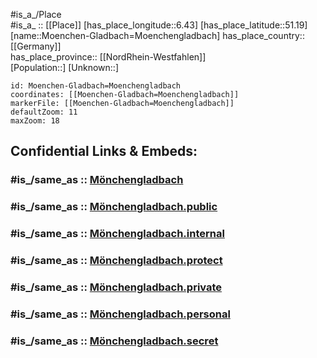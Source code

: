 ﻿---
confidential: public
isDeleted: false
location:
- 51.19
- 6.43
mapmarker: city
mapzoom:
- 7
- 12
SpocWebEntityId: 32696
tags:
- geo/City
type: City
---

#is_a_/Place  
#is_a_ :: [[Place]] 
[has_place_longitude::6.43] 
[has_place_latitude::51.19] 
[name::Moenchen-Gladbach=Moenchengladbach] 
has_place_country:: [[Germany]]  
has_place_province:: [[NordRhein-Westfahlen]]  
[Population::] 
[Unknown::] 


```leaflet
id: Moenchen-Gladbach=Moenchengladbach
coordinates: [[Moenchen-Gladbach=Moenchengladbach]] 
markerFile: [[Moenchen-Gladbach=Moenchengladbach]] 
defaultZoom: 11 
maxZoom: 18
```


## Confidential Links & Embeds: 

### #is_/same_as :: [Mönchengladbach](/_Standards/Earth/Continent/Europe/Europe~Central/Germany/Germany~West/Nordrhein-Westfalen/counties~NW/Mönchengladbach.md) 

### #is_/same_as :: [Mönchengladbach.public](/_public/Earth/Continent/Europe/Europe~Central/Germany/Germany~West/Nordrhein-Westfalen/counties~NW/Mönchengladbach.public.md) 

### #is_/same_as :: [Mönchengladbach.internal](/_internal/Earth/Continent/Europe/Europe~Central/Germany/Germany~West/Nordrhein-Westfalen/counties~NW/Mönchengladbach.internal.md) 

### #is_/same_as :: [Mönchengladbach.protect](/_protect/Earth/Continent/Europe/Europe~Central/Germany/Germany~West/Nordrhein-Westfalen/counties~NW/Mönchengladbach.protect.md) 

### #is_/same_as :: [Mönchengladbach.private](/_private/Earth/Continent/Europe/Europe~Central/Germany/Germany~West/Nordrhein-Westfalen/counties~NW/Mönchengladbach.private.md) 

### #is_/same_as :: [Mönchengladbach.personal](/_personal/Earth/Continent/Europe/Europe~Central/Germany/Germany~West/Nordrhein-Westfalen/counties~NW/Mönchengladbach.personal.md) 

### #is_/same_as :: [Mönchengladbach.secret](/_secret/Earth/Continent/Europe/Europe~Central/Germany/Germany~West/Nordrhein-Westfalen/counties~NW/Mönchengladbach.secret.md)


